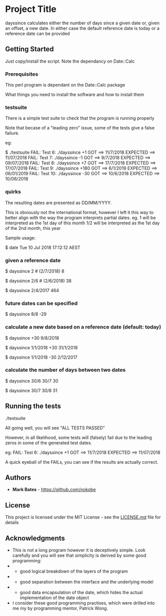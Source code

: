# Project Title

dayssince calculates either the number of days since a given date or, given an offset, a new date.
In either case the default reference date is today or a reference date can be provided

## Getting Started

Just copy/install the script. Note the dependancy on Date::Calc

### Prerequisites

This perl program is dependant on the Date::Calc package

What things you need to install the software and how to install them

### testsuite

There is a simple test suite to check that the program is running properly

Note that becase of a "leading zero" issue, some of the tests give a false failure.

eg:

$ ./testsuite
	FAIL: Test 6: ./dayssince +1 GOT ==> 11/7/2018 EXPECTED ==> 11/07/2018
	FAIL: Test 7: ./dayssince -1 GOT ==> 9/7/2018 EXPECTED ==> 09/07/2018
	FAIL: Test 8: ./dayssince +7 GOT ==> 17/7/2018 EXPECTED ==> 17/07/2018
	FAIL: Test 9: ./dayssince +180 GOT ==> 6/1/2019 EXPECTED ==> 06/01/2019
	FAIL: Test 10: ./dayssince -30 GOT ==> 10/6/2018 EXPECTED ==> 10/06/2018

### quirks

The resulting dates are presented as DD/MM/YYYY.

This is obviously not the international format, however I left it this way to better align with the way the program interprets partial dates.
eg.
	1		will be interpreted as the 1st day of this month
	1/2		will be interpreted as the 1st day of the 2nd month, this year


Sample usage:

$ date
Tue 10 Jul 2018 17:12:12 AEST

### given a reference date

$ dayssince 2   # (2/7/2018)
8

$ dayssince 2/6   # (2/6/2018)
38

$ dayssince 2/4/2017
464

### future dates can be specified

$ dayssince 8/8
-29

### calculate a new date based on a reference date (default: today)

$ dayssince +30
9/8/2018

$ dayssince 1/1/2018 +30
31/1/2018

$ dayssince 1/1/2018 -30
2/12/2017

### calculate the number of days between two dates

$ dayssince 30/6 30/7
30

$ dayssince 30/7 30/8
31

## Running the tests

./testsuite

All going well, you will see "ALL TESTS PASSED"

However, in all likelihood, some tests will (falsely) fail due to the leading zeros in some of the generated test dates.

eg:
	FAIL: Test 6: ./dayssince +1 GOT ==> 11/7/2018 EXPECTED ==> 11/07/2018

A quick eyeball of the FAILs, you can see if the results are actually correct.

## Authors

* **Mark Bates** - https://github.com/nokobe

## License

This project is licensed under the MIT License - see the [LICENSE.md](LICENSE.md) file for details

## Acknowledgments

* This is not a long program however it is deceptively simple. Look carefully and you will see that simplicity is derived by some good programming:
* - good logical breakdown of the layers of the program
* - good separation between the interface and the underlying model
* - good data encapsulation of the date, which hides the actual implementation of the date object
* I consider these good programming practises, which were drilled into me my by programming mentor, Patrick Wong.
